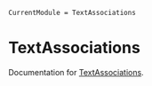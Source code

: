 ```@meta
CurrentModule = TextAssociations
```

# TextAssociations

Documentation for [TextAssociations](https://github.com/atantos/TextAssociations.jl).

```@index

```
